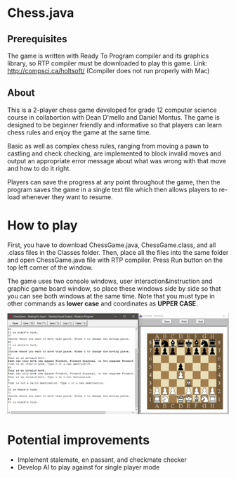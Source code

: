 # Chess.java
## Prerequisites
The game is written with Ready To Program compiler and its graphics library, so RTP compiler must be downloaded to play this game.
Link: http://compsci.ca/holtsoft/ (Compiler does not run properly with Mac)

## About
This is a 2-player chess game developed for grade 12 computer science course in collabortion with Dean D'mello and Daniel Montus. The game is designed to be beginner friendly and informative so that players can learn chess rules and enjoy the game at the same time. 

Basic as well as complex chess rules, ranging from moving a pawn to castling and check checking, are implemented to block invalid moves and output an appropriate error message about what was wrong with that move and how to do it right.

Players can save the progress at any point throughout the game, then the program saves the game in a single text file which then allows players to re-load whenever they want to resume.

# How to play
First, you have to download ChessGame.java, ChessGame.class, and all .class files in the Classes folder. Then, place all the files into the same folder and open ChessGame.java file with RTP compiler. Press Run button on the top left corner of the window.

The game uses two console windows, user interaction&instruction and graphic game board window, so place these windows side by side so that you can see both windows at the same time. Note that you must type in other commands as **lower case** and coordinates as **UPPER CASE**.

![alt text](https://github.com/Scotrus/Chess.java/blob/master/Chess.java%20running%20screen.png)

# Potential improvements
- Implement stalemate, en passant, and checkmate checker
- Develop AI to play against for single player mode
